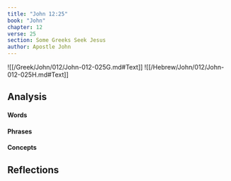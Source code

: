 ```yaml
---
title: "John 12:25"
book: "John"
chapter: 12
verse: 25
section: Some Greeks Seek Jesus
author: Apostle John
---
```

![[/Greek/John/012/John-012-025G.md#Text]]
![[/Hebrew/John/012/John-012-025H.md#Text]]

## Analysis

#### Words

#### Phrases

#### Concepts

## Reflections
